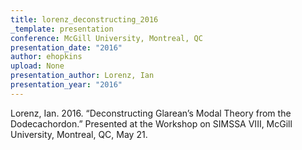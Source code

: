 ```yaml
---
title: lorenz_deconstructing_2016
_template: presentation
conference: McGill University, Montreal, QC
presentation_date: "2016"
author: ehopkins
upload: None
presentation_author: Lorenz, Ian
presentation_year: "2016"
---
```

Lorenz, Ian. 2016. “Deconstructing Glarean’s Modal Theory from the Dodecachordon.” Presented at the Workshop on SIMSSA VIII, McGill University, Montreal, QC, May 21.